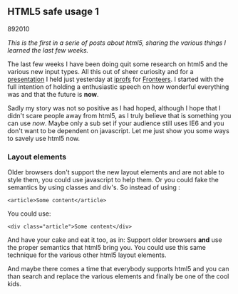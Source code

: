 <article><h2>HTML5 safe usage 1</h2><time><span class="day">8</span><span class="month">9</span><span class="year">2010</span></time><p><em>This is the first in a serie of posts about html5, sharing the various things I learned the last few weeks.</em></p><p>The last few weeks I have been doing quit some research on html5 and the various new input types. All this out of sheer curiosity and for a <a href="http://www.slideshare.net/wnas/fronteers-iprofs">presentation</a> I held just yesterday at <a href="http://www.iprofs.nl/">iprofs</a> for <a href="http://fronteers.nl/bijeenkomsten/2010/iprofs">Fronteers</a>. I started with the full intention of holding a enthusiastic speech on how wonderful everything was and that the future is <strong>now</strong>.</p><p>Sadly my story was not so positive as I had hoped, although I hope that I didn't scare people away from html5, as I truly believe that is something you can use <em>now</em>. Maybe only a sub set if your audience still uses IE6 and you don't want to be dependent on javascript. Let me just show you some ways to savely use html5 now.</p><section><h1>Layout elements</h1><p>Older browsers don't support the new layout elements and are not able to style them, you could use javascript to help them. Or you could fake the semantics by using classes and div's. So instead of using :</p><pre><code>&#60;article&#62;Some content&#60/article&#62;</code></pre><p>You could use:</p><pre><code>&#60;div class="article"&#62;Some content&#60/div&#62;</code></pre><p>And have your cake and eat it too, as in: Support older browsers <strong>and</strong> use the proper semantics that html5 bring you. You could use this same technique for the various other html5 layout elements.</p><p>And maybe there comes a time that everybody supports html5 and you can than search and replace the various elements and finally be one of the cool kids.</section></article>